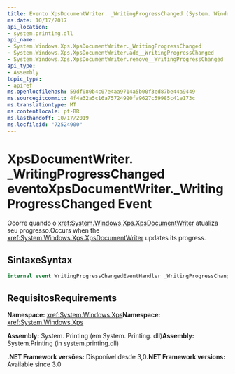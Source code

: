 ```yaml
---
title: Evento XpsDocumentWriter. _WritingProgressChanged (System. Windows. XPS)
ms.date: 10/17/2017
api_location:
- system.printing.dll
api_name:
- System.Windows.Xps.XpsDocumentWriter._WritingProgressChanged
- System.Windows.Xps.XpsDocumentWriter.add__WritingProgressChanged
- System.Windows.Xps.XpsDocumentWriter.remove__WritingProgressChanged
api_type:
- Assembly
topic_type:
- apiref
ms.openlocfilehash: 59df080b4c07e4aa9714a5b00f3ed87be44a9449
ms.sourcegitcommit: 4f4a32a5c16a75724920fa9627c59985c41e173c
ms.translationtype: MT
ms.contentlocale: pt-BR
ms.lasthandoff: 10/17/2019
ms.locfileid: "72524900"
---
```

# <a name="xpsdocumentwriter_writingprogresschanged-event"></a><span data-ttu-id="0c722-102">XpsDocumentWriter. \_WritingProgressChanged evento</span><span class="sxs-lookup"><span data-stu-id="0c722-102">XpsDocumentWriter.\_WritingProgressChanged Event</span></span>

<span data-ttu-id="0c722-103">Ocorre quando o <xref:System.Windows.Xps.XpsDocumentWriter> atualiza seu progresso.</span><span class="sxs-lookup"><span data-stu-id="0c722-103">Occurs when the <xref:System.Windows.Xps.XpsDocumentWriter> updates its progress.</span></span> 

## <a name="syntax"></a><span data-ttu-id="0c722-104">Sintaxe</span><span class="sxs-lookup"><span data-stu-id="0c722-104">Syntax</span></span>

``` csharp
internal event WritingProgressChangedEventHandler _WritingProgressChanged
```

## <a name="requirements"></a><span data-ttu-id="0c722-105">Requisitos</span><span class="sxs-lookup"><span data-stu-id="0c722-105">Requirements</span></span>

<span data-ttu-id="0c722-106">**Namespace:** <xref:System.Windows.Xps></span><span class="sxs-lookup"><span data-stu-id="0c722-106">**Namespace:** <xref:System.Windows.Xps></span></span>

<span data-ttu-id="0c722-107">**Assembly:** System. Printing (em System. Printing. dll)</span><span class="sxs-lookup"><span data-stu-id="0c722-107">**Assembly:** System.Printing (in system.printing.dll)</span></span>

<span data-ttu-id="0c722-108">**.NET Framework versões:** Disponível desde 3,0</span><span class="sxs-lookup"><span data-stu-id="0c722-108">**.NET Framework versions:** Available since 3.0</span></span>
